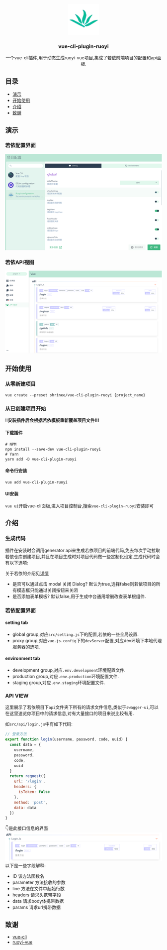 <p align="center">
  <a href="https://github.com/srhinee/block-analysis-webpack-plugin.git">
    <img width="100"  src="./logo.png">
  </a>
</p>

<h3 align="center">vue-cli-plugin-ruoyi</h3>
  <p align="center">
    一个vue-cli插件,用于动态生成ruoyi-vue项目,集成了若依前端项目的配置和api面板.
  </p>


## 目录
- [演示](#演示)
- [开始使用](#开始使用)
- [介绍](#介绍)
- [致谢](#致谢)

## 演示

### 若依配置界面

![](./public/config.png)

### 若依API视图

![](./public/api.png)

## 开始使用

### 从零新建项目

```shell
vue create --preset shrinee/vue-cli-plugin-ruoyi {project_name}
```

### 从已创建项目开始

:bangbang:**安装插件后会根据若依模板重新覆盖项目文件!!!**

#### 下载插件

```shell
# NPM
npm install --save-dev vue-cli-plugin-ruoyi
# Yarn
yarn add -D vue-cli-plugin-ruoyi
```

#### 命令行安装

```shell
vue add vue-cli-plugin-ruoyi
```

#### UI安装

`vue ui`开启vue-cli面板,进入项目控制台,搜索`vue-cli-plugin-ruoyi`安装即可

## 介绍

### 生成代码

插件在安装时会调用generator api来生成若依项目的前端代码,免去每次手动拉取若依仓库创建项目,并且在项目生成时对项目代码做一些定制化设定,生成代码时会有以下选项:

关于若依的介绍见[详情](https://github.com/yangzongzhuan/RuoYi-Vue/tree/master)
- 是否可以通过点击 modal 关闭 Dialog? 默认为true,选择false则若依项目的所有模态框只能通过关闭按钮来关闭
- 是否添加表单模板? 默认false,用于生成中台通用增删改查表单根组件.

### 若依配置界面

#### setting tab

- global group,对应`src/setting.js`下的配置,若依的一些全局设置.
- proxy group,对应`vue.js.config`下的`devServer`配置,对应dev环境下本地代理服务器的选项.

#### environment tab

- development group,对应`.env.development`环境配置文件.
- production group,对应`.env.production`环境配置文件.
- staging group,对应`.env.staging`环境配置文件.

### API VIEW

这里展示了若依项目下`api`文件夹下所有的请求文件信息,类似于`swagger-ui`,可以在这里速览你项目中的请求信息,对有大量接口的项目来说比较有用.

如`src/api/login.js`中有如下代码:
```js
// 登录方法
export function login(username, password, code, uuid) {
  const data = {
    username,
    password,
    code,
    uuid
  }
  return request({
    url: '/login',
    headers: {
      isToken: false
    },
    method: 'post',
    data: data
  })
}
```
:point_down:是此接口信息的界面
![img.png](./public/login.png)
以下是一些字段解释:
- ID 该方法函数名
- parameter 方法接收的参数
- line 方法在文件中起始行数
- headers 请求头携带字段
- data 请求body体携带数据
- params 请求url携带数据

## 致谢
- [vue-cli](https://github.com/vuejs/vue-cli)
- [ruoyi-vue](https://github.com/yangzongzhuan/RuoYi-Vue)
